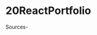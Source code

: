 # 20ReactPortfolio

Sources-
<!-- ##SRC C:\Users\Owner\Desktop\UofUBootcamp\Code Camp Clone\OneThruTwelve\20-React\01-Activities\
-->

